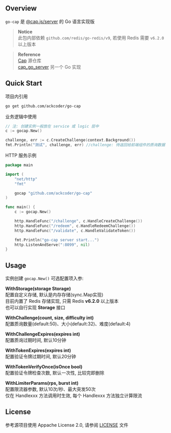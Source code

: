
## Overview

`go-cap` 是 [@cap.js/server](https://github.com/tiagorangel1/cap) 的 Go 语言实现版

> **Notice**  
> 此包内部依赖 `github.com/redis/go-redis/v9`, 若使用 Redis 需要 `v6.2.0` 以上版本  

> **Reference**  
> [Cap](https://github.com/tiagorangel1/cap) 源仓库  
> [cap_go_server](https://github.com/samwafgo/cap_go_server) 另一个 Go 实现  

## Quick Start

项目内引用  
```sh
go get github.com/ackcoder/go-cap
```

业务逻辑中使用
```go
// 注: 创建实例一般放在 service 或 logic 层中
c := gocap.New()

challenge, err := c.CreateChallenge(context.Background())
fmt.Println("测试", challenge, err) //challenge: 待返回给前端组件的质询数据
```

HTTP 服务示例
```go
package main

import (
	"net/http"
	"fmt"

	gocap "github.com/ackcoder/go-cap"
)

func main() {
	c := gocap.New()

	http.HandleFunc("/challenge", c.HandleCreateChallenge())
	http.HandleFunc("/redeem", c.HandleRedeemChallenge())
	http.HandleFunc("/validate", c.HandleValidateToken())

    fmt.Println("go-cap server start...")
    http.ListenAndServe(":8099", nil)
}
```

## Usage

实例创建 `gocap.New()` 可选配置项入参:

**WithStorage(storage Storage)**  
配置自定义存储, 默认是内存存储(sync.Map实现)  
目前内置了 Redis 存储实现, 只需 Redis **v6.2.0** 以上版本  
也可以自行实现 **Storage** 接口  

**WithChallenge(count, size, difficulty int)**  
配置质询数量(default:50)、大小(default:32)、难度(default:4)  

**WithChallengeExpires(expires int)**  
配置质询过期时间, 默认10分钟  

**WithTokenExpires(expires int)**  
配置验证令牌过期时间, 默认20分钟  

**WithTokenVerifyOnce(isOnce bool)**  
配置验证令牌检查次数, 默认一次性, 比较完即删除  

**WithLimiterParams(rps, burst int)**  
配置限流器参数, 默认10次/秒、最大突发50次  
仅在 Handlexxx 方法调用时生效, 每个 Handlexxx 方法独立计算限流  

## License

参考源项目使用 Appache License 2.0, 请参阅 [LICENSE](./LICENSE) 文件
